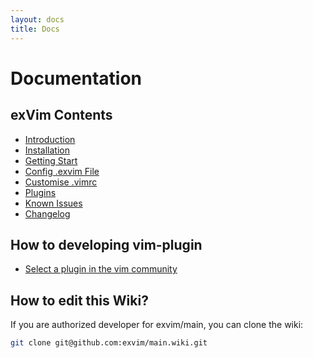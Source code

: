 ```yaml
---
layout: docs
title: Docs
---
```


# Documentation

## exVim Contents

- [Introduction](intro)
- [Installation](install)
- [Getting Start](getting-start)
- [Config .exvim File](config-project)
- [Customise .vimrc](config-vimrc)
- [Plugins](plugins)
- [Known Issues](known-issues)
- [Changelog](changelog)

## How to developing vim-plugin

- [Select a plugin in the vim community](select-your-plugin)

## How to edit this Wiki?

If you are authorized developer for exvim/main, you can clone the wiki:  

```bash
git clone git@github.com:exvim/main.wiki.git
```
